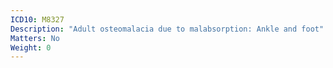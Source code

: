 ```yaml
---
ICD10: M8327
Description: "Adult osteomalacia due to malabsorption: Ankle and foot"
Matters: No
Weight: 0
---
```

